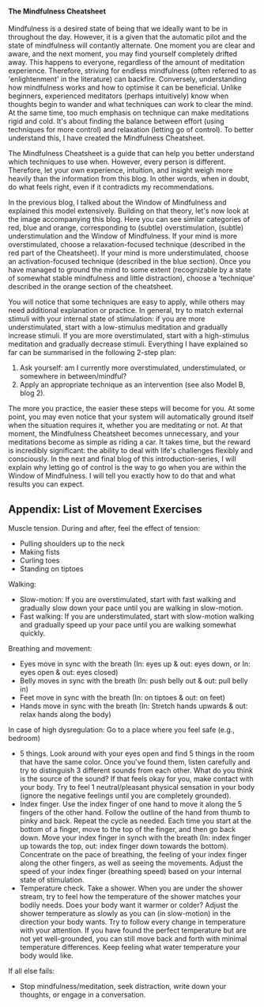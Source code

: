 #### The Mindfulness Cheatsheet

Mindfulness is a desired state of being that we ideally want to be in throughout the day. However, it is a given that the automatic pilot and the state of mindfulness will contantly alternate. One moment you are clear and aware, and the next moment, you may find yourself completely drifted away. This happens to everyone, regardless of the amount of meditation experience. Therefore, striving for endless mindfulness (often referred to as 'enlightenment' in the literature) can backfire. Conversely, understanding how mindfulness works and how to optimise it can be beneficial. Unlike beginners, experienced meditators (perhaps intuitively) know when thoughts begin to wander and what techniques can work to clear the mind. At the same time, too much emphasis on technique can make meditations rigid and cold. It's about finding the balance between effort (using techniques for more control) and relaxation (letting go of control). To better understand this, I have created the Mindfulness Cheatsheet.

The Mindfulness Cheatsheet is a guide that can help you better understand which techniques to use when. However, every person is different. Therefore, let your own experience, intuition, and insight weigh more heavily than the information from this blog. In other words, when in doubt, do what feels right, even if it contradicts my recommendations.

In the previous blog, I talked about the Window of Mindfulness and explained this model extensively. Building on that theory, let's now look at the image accompanying this blog. Here you can see similar categories of red, blue and orange, corresponding to (subtle) overstimulation, (subtle) understimulation and the Window of Mindfulness. If your mind is more overstimulated, choose a relaxation-focused technique (described in the red part of the Cheatsheet). If your mind is more understimulated, choose an activation-focused technique (described in the blue section). Once you have managed to ground the mind to some extent (recognizable by a state of somewhat stable mindfulness and little distraction), choose a 'technique' described in the orange section of the cheatsheet. 

You will notice that some techniques are easy to apply, while others may need additional explanation or practice. In general, try to match external stimuli with your internal state of stimulation: if you are more understimulated, start with a low-stimulus meditation and gradually increase stimuli. If you are more overstimulated, start with a high-stimulus meditation and gradually decrease stimuli.
Everything I have explained so far can be summarised in the following 2-step plan:
1. Ask yourself: am I currently more overstimulated, understimulated, or somewhere in between/mindful?
2. Apply an appropriate technique as an intervention (see also Model B, blog 2).

The more you practice, the easier these steps will become for you. At some point, you may even notice that your system will automatically ground itself when the situation requires it, whether you are meditating or not. At that moment, the Mindfulness Cheatsheet becomes unnecessary, and your meditations become as simple as riding a car. It takes time, but the reward is incredibly significant: the ability to deal with life's challenges flexibly and consciously.
In the next and final blog of this introduction-series, I will explain why letting go of control is the way to go when you are within the Window of Mindfulness. I will tell you exactly how to do that and what results you can expect.


## Appendix: List of Movement Exercises
Muscle tension. During and after, feel the effect of tension: 
- Pulling shoulders up to the neck
- Making fists
- Curling toes
- Standing on tiptoes


Walking:
- Slow-motion: If you are overstimulated, start with fast walking and gradually slow down your pace until you are walking in slow-motion.
- Fast walking: If you are understimulated, start with slow-motion walking and gradually speed up your pace until you are walking somewhat quickly.


Breathing and movement:
- Eyes move in sync with the breath (In: eyes up & out: eyes down, or In: eyes open & out: eyes closed)
- Belly moves in sync with the breath (In: push belly out & out: pull belly in)
- Feet move in sync with the breath (In: on tiptoes & out: on feet)
- Hands move in sync with the breath (In: Stretch hands upwards & out: relax hands along the body)

In case of high dysregulation: Go to a place where you feel safe (e.g., bedroom)
- 5 things. Look around with your eyes open and find 5 things in the room that have the same color. Once you've found them, listen carefully and try to distinguish 3 different sounds from each other. What do you think is the source of the sound? If that feels okay for you, make contact with your body. Try to feel 1 neutral/pleasant physical sensation in your body (ignore the negative feelings until you are completely grounded).
- Index finger. Use the index finger of one hand to move it along the 5 fingers of the other hand. Follow the outline of the hand from thumb to pinky and back. Repeat the cycle as needed. Each time you start at the bottom of a finger, move to the top of the finger, and then go back down. Move your index finger in synch with the breath (In: index finger up towards the top, out: index finger down towards the bottom). Concentrate on the pace of breathing, the feeling of your index finger along the other fingers, as well as seeing the movements. Adjust the speed of your index finger (breathing speed) based on your internal state of stimulation.
- Temperature check. Take a shower. When you are under the shower stream, try to feel how the temperature of the shower matches your bodily needs. Does your body want it warmer or colder? Adjust the shower temperature as slowly as you can (in slow-motion) in the direction your body wants. Try to follow every change in temperature with your attention. If you have found the perfect temperature but are not yet well-grounded, you can still move back and forth with minimal temperature differences. Keep feeling what water temperature your body would like.

If all else fails:
- Stop mindfulness/meditation, seek distraction, write down your thoughts, or engage in a conversation.

